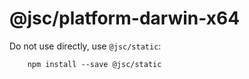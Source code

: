 # @jsc/platform-darwin-x64

Do not use directly, use `@jsc/static`:

```
    npm install --save @jsc/static
```
    